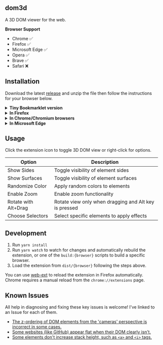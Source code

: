 ## dom3d

A 3D DOM viewer for the web.

**Browser Support**
- Chrome ✅
- Firefox ✅
- Microsoft Edge ✅
- Opera ✅
- Brave ✅
- Safari ❌

## Installation
Download the latest [release](https://github.com/OrionReed/dom3d/releases) and unzip the file then follow the instructions for your browser below.

<details>
<summary><b>Tiny Bookmarklet version</b></summary>
Simply prefix this code with `javascript:` and save it as a bookmark on Chrome or Firefox. This is a 1-1 equivalent to the full extension with the default configuration.

```js
(()=>{let e=t=>[...t.children].reduce((t,n)=>Math.max(t,e(n)),0)+1,t=e(document.body),n=(e,n=0,o=0)=>`hsl(${n}, 75%, ${Math.min(10+e*(1+60/t),90)+o}%)`,o=document.body;o.style.overflow="visible",o.style.transformStyle="preserve-3d",o.style.perspective=1e4;let r=window.innerWidth/2,i=window.innerHeight/2;o.style.perspectiveOrigin=o.style.transformOrigin=`${r}px ${i}px`,function e(t,o,r,i){for(let l=t.childNodes,s=l.length,d=0;d<s;d++){let s=l[d];if(1!==s.nodeType)continue;let f=n(o,190,-5);Object.assign(s.style,{transform:"translateZ(20px)",overflow:"visible",transformStyle:"preserve-3d",backgroundColor:f});let a=r,c=i;s.offsetParent===t&&(a+=t.offsetLeft,c+=t.offsetTop),e(s,o+1,a,c)}}(o,0,0,0),document.addEventListener("mousemove",e=>{let t=180*(1-e.clientY/window.innerHeight)-90,n=180*e.clientX/window.innerWidth-90;o.style.transform=`rotateX(${t}deg) rotateY(${n}deg)`})})();
```
</details>

<details>
<summary><b>In Firefox</b></summary>
1. Go to `about:debugging#/runtime/this-firefox`
2. Click "Load Temporary Addon"
3. Select `manifest.json` in the downloaded folder
4. Extension should now be installed, you can find it in the top right extensions menu (puzzle piece icon) and pin it if desired
</details>

<details>
<summary><b>In Chrome/Chromium browsers</b></summary>
1. Go to `chrome://extensions`
2. Enable "Developer Mode" in the top right
3. Click "Load Unpacked"
4. Select the downloaded folder
5. Extension should now be installed, you can find it in the top right extensions menu (puzzle piece icon) and pin it if desired  

**Specific Chromium browsers may have additional steps.**
- In Opera, enable "Allow access to search page results"
</details>

<details>
<summary><b>In Microsoft Edge</b></summary>
1. Go to `edge://extensions`
2. Click "Load Unpacked"
3. Select the downloaded folder. Please use the Chrome version of the extension.
4. Extension should now be installed, you can find it in the top right extensions menu (puzzle piece icon) and pin it if desired
</details>

## Usage
Click the extension icon to toggle 3D DOM view or right-click for options.

| Option                | Description                                            |
|-----------------------|--------------------------------------------------------|
| Show Sides            | Toggle visibility of element sides                     |
| Show Surfaces         | Toggle visibility of element surfaces                  |
| Randomize Color       | Apply random colors to elements                        |
| Enable Zoom           | Enable zoom functionality                              |
| Rotate with Alt+Drag  | Rotate view only when dragging and Alt key is pressed  |
| Choose Selectors      | Select specific elements to apply effects              |

## Development
1. Run `yarn install`
2. Run `yarn watch` to watch for changes and automatically rebuild the extension, or one of the `build:{browser}` scripts to build a specific browser.
3. Load the extension from `dist/{browser}` following the steps above.

You can use [web-ext](https://github.com/mozilla/web-ext) to reload the extension in Firefox automatically. Chrome requires a manual reload from the `chrome://extensions` page.

## Known Issues
All help in diagnosing and fixing these key issues is welcome! I've linked to an Issue for each of them.
- [The z-ordering of DOM elements from the 'cameras' perspective is incorrect in some cases.](https://github.com/OrionReed/dom3d/issues/9)
- [Some websites (like GitHub) appear flat when their DOM clearly isn't.](https://github.com/OrionReed/dom3d/issues/10)
- [Some elements don't increase stack height, such as `<a>` and `<i>` tags.](https://github.com/OrionReed/dom3d/issues/11)
